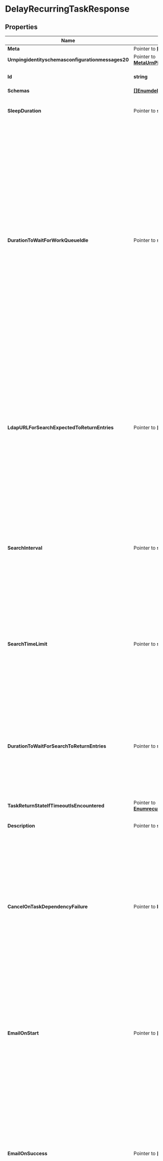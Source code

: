 # DelayRecurringTaskResponse

## Properties

Name | Type | Description | Notes
------------ | ------------- | ------------- | -------------
**Meta** | Pointer to [**MetaMeta**](MetaMeta.md) |  | [optional] 
**Urnpingidentityschemasconfigurationmessages20** | Pointer to [**MetaUrnPingidentitySchemasConfigurationMessages20**](MetaUrnPingidentitySchemasConfigurationMessages20.md) |  | [optional] 
**Id** | **string** | Name of the Recurring Task | 
**Schemas** | [**[]EnumdelayRecurringTaskSchemaUrn**](EnumdelayRecurringTaskSchemaUrn.md) |  | 
**SleepDuration** | Pointer to **string** | The length of time to sleep before the task completes. | [optional] 
**DurationToWaitForWorkQueueIdle** | Pointer to **string** | Indicates that task should wait for up to the specified length of time for the work queue to report that all worker threads are idle and there are no pending operations. Note that this primarily monitors operations that use worker threads, which does not include internal operations (for example, those invoked by extensions), and may not include requests from non-LDAP clients (for example, HTTP-based clients). | [optional] 
**LdapURLForSearchExpectedToReturnEntries** | Pointer to **[]string** | An LDAP URL that provides the criteria for a search request that is expected to return at least one entry. The search will be performed internally, and only the base DN, scope, and filter from the URL will be used; any host, port, or requested attributes included in the URL will be ignored. | [optional] 
**SearchInterval** | Pointer to **string** | The length of time the server should sleep between searches performed using the criteria from the ldap-url-for-search-expected-to-return-entries property. | [optional] 
**SearchTimeLimit** | Pointer to **string** | The length of time that the server will wait for a response to each internal search performed using the criteria from the ldap-url-for-search-expected-to-return-entries property. | [optional] 
**DurationToWaitForSearchToReturnEntries** | Pointer to **string** | The maximum length of time that the server will continue to perform internal searches using the criteria from the ldap-url-for-search-expected-to-return-entries property. | [optional] 
**TaskReturnStateIfTimeoutIsEncountered** | Pointer to [**EnumrecurringTaskTaskReturnStateIfTimeoutIsEncounteredProp**](EnumrecurringTaskTaskReturnStateIfTimeoutIsEncounteredProp.md) |  | [optional] 
**Description** | Pointer to **string** | A description for this Recurring Task | [optional] 
**CancelOnTaskDependencyFailure** | Pointer to **bool** | Indicates whether an instance of this Recurring Task should be canceled if the task immediately before it in the recurring task chain fails to complete successfully (including if it is canceled by an administrator before it starts or while it is running). | [optional] 
**EmailOnStart** | Pointer to **[]string** | The email addresses to which a message should be sent whenever an instance of this Recurring Task starts running. If this option is used, then at least one smtp-server must be configured in the global configuration. | [optional] 
**EmailOnSuccess** | Pointer to **[]string** | The email addresses to which a message should be sent whenever an instance of this Recurring Task completes successfully. If this option is used, then at least one smtp-server must be configured in the global configuration. | [optional] 
**EmailOnFailure** | Pointer to **[]string** | The email addresses to which a message should be sent if an instance of this Recurring Task fails to complete successfully. If this option is used, then at least one smtp-server must be configured in the global configuration. | [optional] 
**AlertOnStart** | Pointer to **bool** | Indicates whether the server should generate an administrative alert whenever an instance of this Recurring Task starts running. | [optional] 
**AlertOnSuccess** | Pointer to **bool** | Indicates whether the server should generate an administrative alert whenever an instance of this Recurring Task completes successfully. | [optional] 
**AlertOnFailure** | Pointer to **bool** | Indicates whether the server should generate an administrative alert whenever an instance of this Recurring Task fails to complete successfully. | [optional] 

## Methods

### NewDelayRecurringTaskResponse

`func NewDelayRecurringTaskResponse(id string, schemas []EnumdelayRecurringTaskSchemaUrn, ) *DelayRecurringTaskResponse`

NewDelayRecurringTaskResponse instantiates a new DelayRecurringTaskResponse object
This constructor will assign default values to properties that have it defined,
and makes sure properties required by API are set, but the set of arguments
will change when the set of required properties is changed

### NewDelayRecurringTaskResponseWithDefaults

`func NewDelayRecurringTaskResponseWithDefaults() *DelayRecurringTaskResponse`

NewDelayRecurringTaskResponseWithDefaults instantiates a new DelayRecurringTaskResponse object
This constructor will only assign default values to properties that have it defined,
but it doesn't guarantee that properties required by API are set

### GetMeta

`func (o *DelayRecurringTaskResponse) GetMeta() MetaMeta`

GetMeta returns the Meta field if non-nil, zero value otherwise.

### GetMetaOk

`func (o *DelayRecurringTaskResponse) GetMetaOk() (*MetaMeta, bool)`

GetMetaOk returns a tuple with the Meta field if it's non-nil, zero value otherwise
and a boolean to check if the value has been set.

### SetMeta

`func (o *DelayRecurringTaskResponse) SetMeta(v MetaMeta)`

SetMeta sets Meta field to given value.

### HasMeta

`func (o *DelayRecurringTaskResponse) HasMeta() bool`

HasMeta returns a boolean if a field has been set.

### GetUrnpingidentityschemasconfigurationmessages20

`func (o *DelayRecurringTaskResponse) GetUrnpingidentityschemasconfigurationmessages20() MetaUrnPingidentitySchemasConfigurationMessages20`

GetUrnpingidentityschemasconfigurationmessages20 returns the Urnpingidentityschemasconfigurationmessages20 field if non-nil, zero value otherwise.

### GetUrnpingidentityschemasconfigurationmessages20Ok

`func (o *DelayRecurringTaskResponse) GetUrnpingidentityschemasconfigurationmessages20Ok() (*MetaUrnPingidentitySchemasConfigurationMessages20, bool)`

GetUrnpingidentityschemasconfigurationmessages20Ok returns a tuple with the Urnpingidentityschemasconfigurationmessages20 field if it's non-nil, zero value otherwise
and a boolean to check if the value has been set.

### SetUrnpingidentityschemasconfigurationmessages20

`func (o *DelayRecurringTaskResponse) SetUrnpingidentityschemasconfigurationmessages20(v MetaUrnPingidentitySchemasConfigurationMessages20)`

SetUrnpingidentityschemasconfigurationmessages20 sets Urnpingidentityschemasconfigurationmessages20 field to given value.

### HasUrnpingidentityschemasconfigurationmessages20

`func (o *DelayRecurringTaskResponse) HasUrnpingidentityschemasconfigurationmessages20() bool`

HasUrnpingidentityschemasconfigurationmessages20 returns a boolean if a field has been set.

### GetId

`func (o *DelayRecurringTaskResponse) GetId() string`

GetId returns the Id field if non-nil, zero value otherwise.

### GetIdOk

`func (o *DelayRecurringTaskResponse) GetIdOk() (*string, bool)`

GetIdOk returns a tuple with the Id field if it's non-nil, zero value otherwise
and a boolean to check if the value has been set.

### SetId

`func (o *DelayRecurringTaskResponse) SetId(v string)`

SetId sets Id field to given value.


### GetSchemas

`func (o *DelayRecurringTaskResponse) GetSchemas() []EnumdelayRecurringTaskSchemaUrn`

GetSchemas returns the Schemas field if non-nil, zero value otherwise.

### GetSchemasOk

`func (o *DelayRecurringTaskResponse) GetSchemasOk() (*[]EnumdelayRecurringTaskSchemaUrn, bool)`

GetSchemasOk returns a tuple with the Schemas field if it's non-nil, zero value otherwise
and a boolean to check if the value has been set.

### SetSchemas

`func (o *DelayRecurringTaskResponse) SetSchemas(v []EnumdelayRecurringTaskSchemaUrn)`

SetSchemas sets Schemas field to given value.


### GetSleepDuration

`func (o *DelayRecurringTaskResponse) GetSleepDuration() string`

GetSleepDuration returns the SleepDuration field if non-nil, zero value otherwise.

### GetSleepDurationOk

`func (o *DelayRecurringTaskResponse) GetSleepDurationOk() (*string, bool)`

GetSleepDurationOk returns a tuple with the SleepDuration field if it's non-nil, zero value otherwise
and a boolean to check if the value has been set.

### SetSleepDuration

`func (o *DelayRecurringTaskResponse) SetSleepDuration(v string)`

SetSleepDuration sets SleepDuration field to given value.

### HasSleepDuration

`func (o *DelayRecurringTaskResponse) HasSleepDuration() bool`

HasSleepDuration returns a boolean if a field has been set.

### GetDurationToWaitForWorkQueueIdle

`func (o *DelayRecurringTaskResponse) GetDurationToWaitForWorkQueueIdle() string`

GetDurationToWaitForWorkQueueIdle returns the DurationToWaitForWorkQueueIdle field if non-nil, zero value otherwise.

### GetDurationToWaitForWorkQueueIdleOk

`func (o *DelayRecurringTaskResponse) GetDurationToWaitForWorkQueueIdleOk() (*string, bool)`

GetDurationToWaitForWorkQueueIdleOk returns a tuple with the DurationToWaitForWorkQueueIdle field if it's non-nil, zero value otherwise
and a boolean to check if the value has been set.

### SetDurationToWaitForWorkQueueIdle

`func (o *DelayRecurringTaskResponse) SetDurationToWaitForWorkQueueIdle(v string)`

SetDurationToWaitForWorkQueueIdle sets DurationToWaitForWorkQueueIdle field to given value.

### HasDurationToWaitForWorkQueueIdle

`func (o *DelayRecurringTaskResponse) HasDurationToWaitForWorkQueueIdle() bool`

HasDurationToWaitForWorkQueueIdle returns a boolean if a field has been set.

### GetLdapURLForSearchExpectedToReturnEntries

`func (o *DelayRecurringTaskResponse) GetLdapURLForSearchExpectedToReturnEntries() []string`

GetLdapURLForSearchExpectedToReturnEntries returns the LdapURLForSearchExpectedToReturnEntries field if non-nil, zero value otherwise.

### GetLdapURLForSearchExpectedToReturnEntriesOk

`func (o *DelayRecurringTaskResponse) GetLdapURLForSearchExpectedToReturnEntriesOk() (*[]string, bool)`

GetLdapURLForSearchExpectedToReturnEntriesOk returns a tuple with the LdapURLForSearchExpectedToReturnEntries field if it's non-nil, zero value otherwise
and a boolean to check if the value has been set.

### SetLdapURLForSearchExpectedToReturnEntries

`func (o *DelayRecurringTaskResponse) SetLdapURLForSearchExpectedToReturnEntries(v []string)`

SetLdapURLForSearchExpectedToReturnEntries sets LdapURLForSearchExpectedToReturnEntries field to given value.

### HasLdapURLForSearchExpectedToReturnEntries

`func (o *DelayRecurringTaskResponse) HasLdapURLForSearchExpectedToReturnEntries() bool`

HasLdapURLForSearchExpectedToReturnEntries returns a boolean if a field has been set.

### GetSearchInterval

`func (o *DelayRecurringTaskResponse) GetSearchInterval() string`

GetSearchInterval returns the SearchInterval field if non-nil, zero value otherwise.

### GetSearchIntervalOk

`func (o *DelayRecurringTaskResponse) GetSearchIntervalOk() (*string, bool)`

GetSearchIntervalOk returns a tuple with the SearchInterval field if it's non-nil, zero value otherwise
and a boolean to check if the value has been set.

### SetSearchInterval

`func (o *DelayRecurringTaskResponse) SetSearchInterval(v string)`

SetSearchInterval sets SearchInterval field to given value.

### HasSearchInterval

`func (o *DelayRecurringTaskResponse) HasSearchInterval() bool`

HasSearchInterval returns a boolean if a field has been set.

### GetSearchTimeLimit

`func (o *DelayRecurringTaskResponse) GetSearchTimeLimit() string`

GetSearchTimeLimit returns the SearchTimeLimit field if non-nil, zero value otherwise.

### GetSearchTimeLimitOk

`func (o *DelayRecurringTaskResponse) GetSearchTimeLimitOk() (*string, bool)`

GetSearchTimeLimitOk returns a tuple with the SearchTimeLimit field if it's non-nil, zero value otherwise
and a boolean to check if the value has been set.

### SetSearchTimeLimit

`func (o *DelayRecurringTaskResponse) SetSearchTimeLimit(v string)`

SetSearchTimeLimit sets SearchTimeLimit field to given value.

### HasSearchTimeLimit

`func (o *DelayRecurringTaskResponse) HasSearchTimeLimit() bool`

HasSearchTimeLimit returns a boolean if a field has been set.

### GetDurationToWaitForSearchToReturnEntries

`func (o *DelayRecurringTaskResponse) GetDurationToWaitForSearchToReturnEntries() string`

GetDurationToWaitForSearchToReturnEntries returns the DurationToWaitForSearchToReturnEntries field if non-nil, zero value otherwise.

### GetDurationToWaitForSearchToReturnEntriesOk

`func (o *DelayRecurringTaskResponse) GetDurationToWaitForSearchToReturnEntriesOk() (*string, bool)`

GetDurationToWaitForSearchToReturnEntriesOk returns a tuple with the DurationToWaitForSearchToReturnEntries field if it's non-nil, zero value otherwise
and a boolean to check if the value has been set.

### SetDurationToWaitForSearchToReturnEntries

`func (o *DelayRecurringTaskResponse) SetDurationToWaitForSearchToReturnEntries(v string)`

SetDurationToWaitForSearchToReturnEntries sets DurationToWaitForSearchToReturnEntries field to given value.

### HasDurationToWaitForSearchToReturnEntries

`func (o *DelayRecurringTaskResponse) HasDurationToWaitForSearchToReturnEntries() bool`

HasDurationToWaitForSearchToReturnEntries returns a boolean if a field has been set.

### GetTaskReturnStateIfTimeoutIsEncountered

`func (o *DelayRecurringTaskResponse) GetTaskReturnStateIfTimeoutIsEncountered() EnumrecurringTaskTaskReturnStateIfTimeoutIsEncounteredProp`

GetTaskReturnStateIfTimeoutIsEncountered returns the TaskReturnStateIfTimeoutIsEncountered field if non-nil, zero value otherwise.

### GetTaskReturnStateIfTimeoutIsEncounteredOk

`func (o *DelayRecurringTaskResponse) GetTaskReturnStateIfTimeoutIsEncounteredOk() (*EnumrecurringTaskTaskReturnStateIfTimeoutIsEncounteredProp, bool)`

GetTaskReturnStateIfTimeoutIsEncounteredOk returns a tuple with the TaskReturnStateIfTimeoutIsEncountered field if it's non-nil, zero value otherwise
and a boolean to check if the value has been set.

### SetTaskReturnStateIfTimeoutIsEncountered

`func (o *DelayRecurringTaskResponse) SetTaskReturnStateIfTimeoutIsEncountered(v EnumrecurringTaskTaskReturnStateIfTimeoutIsEncounteredProp)`

SetTaskReturnStateIfTimeoutIsEncountered sets TaskReturnStateIfTimeoutIsEncountered field to given value.

### HasTaskReturnStateIfTimeoutIsEncountered

`func (o *DelayRecurringTaskResponse) HasTaskReturnStateIfTimeoutIsEncountered() bool`

HasTaskReturnStateIfTimeoutIsEncountered returns a boolean if a field has been set.

### GetDescription

`func (o *DelayRecurringTaskResponse) GetDescription() string`

GetDescription returns the Description field if non-nil, zero value otherwise.

### GetDescriptionOk

`func (o *DelayRecurringTaskResponse) GetDescriptionOk() (*string, bool)`

GetDescriptionOk returns a tuple with the Description field if it's non-nil, zero value otherwise
and a boolean to check if the value has been set.

### SetDescription

`func (o *DelayRecurringTaskResponse) SetDescription(v string)`

SetDescription sets Description field to given value.

### HasDescription

`func (o *DelayRecurringTaskResponse) HasDescription() bool`

HasDescription returns a boolean if a field has been set.

### GetCancelOnTaskDependencyFailure

`func (o *DelayRecurringTaskResponse) GetCancelOnTaskDependencyFailure() bool`

GetCancelOnTaskDependencyFailure returns the CancelOnTaskDependencyFailure field if non-nil, zero value otherwise.

### GetCancelOnTaskDependencyFailureOk

`func (o *DelayRecurringTaskResponse) GetCancelOnTaskDependencyFailureOk() (*bool, bool)`

GetCancelOnTaskDependencyFailureOk returns a tuple with the CancelOnTaskDependencyFailure field if it's non-nil, zero value otherwise
and a boolean to check if the value has been set.

### SetCancelOnTaskDependencyFailure

`func (o *DelayRecurringTaskResponse) SetCancelOnTaskDependencyFailure(v bool)`

SetCancelOnTaskDependencyFailure sets CancelOnTaskDependencyFailure field to given value.

### HasCancelOnTaskDependencyFailure

`func (o *DelayRecurringTaskResponse) HasCancelOnTaskDependencyFailure() bool`

HasCancelOnTaskDependencyFailure returns a boolean if a field has been set.

### GetEmailOnStart

`func (o *DelayRecurringTaskResponse) GetEmailOnStart() []string`

GetEmailOnStart returns the EmailOnStart field if non-nil, zero value otherwise.

### GetEmailOnStartOk

`func (o *DelayRecurringTaskResponse) GetEmailOnStartOk() (*[]string, bool)`

GetEmailOnStartOk returns a tuple with the EmailOnStart field if it's non-nil, zero value otherwise
and a boolean to check if the value has been set.

### SetEmailOnStart

`func (o *DelayRecurringTaskResponse) SetEmailOnStart(v []string)`

SetEmailOnStart sets EmailOnStart field to given value.

### HasEmailOnStart

`func (o *DelayRecurringTaskResponse) HasEmailOnStart() bool`

HasEmailOnStart returns a boolean if a field has been set.

### GetEmailOnSuccess

`func (o *DelayRecurringTaskResponse) GetEmailOnSuccess() []string`

GetEmailOnSuccess returns the EmailOnSuccess field if non-nil, zero value otherwise.

### GetEmailOnSuccessOk

`func (o *DelayRecurringTaskResponse) GetEmailOnSuccessOk() (*[]string, bool)`

GetEmailOnSuccessOk returns a tuple with the EmailOnSuccess field if it's non-nil, zero value otherwise
and a boolean to check if the value has been set.

### SetEmailOnSuccess

`func (o *DelayRecurringTaskResponse) SetEmailOnSuccess(v []string)`

SetEmailOnSuccess sets EmailOnSuccess field to given value.

### HasEmailOnSuccess

`func (o *DelayRecurringTaskResponse) HasEmailOnSuccess() bool`

HasEmailOnSuccess returns a boolean if a field has been set.

### GetEmailOnFailure

`func (o *DelayRecurringTaskResponse) GetEmailOnFailure() []string`

GetEmailOnFailure returns the EmailOnFailure field if non-nil, zero value otherwise.

### GetEmailOnFailureOk

`func (o *DelayRecurringTaskResponse) GetEmailOnFailureOk() (*[]string, bool)`

GetEmailOnFailureOk returns a tuple with the EmailOnFailure field if it's non-nil, zero value otherwise
and a boolean to check if the value has been set.

### SetEmailOnFailure

`func (o *DelayRecurringTaskResponse) SetEmailOnFailure(v []string)`

SetEmailOnFailure sets EmailOnFailure field to given value.

### HasEmailOnFailure

`func (o *DelayRecurringTaskResponse) HasEmailOnFailure() bool`

HasEmailOnFailure returns a boolean if a field has been set.

### GetAlertOnStart

`func (o *DelayRecurringTaskResponse) GetAlertOnStart() bool`

GetAlertOnStart returns the AlertOnStart field if non-nil, zero value otherwise.

### GetAlertOnStartOk

`func (o *DelayRecurringTaskResponse) GetAlertOnStartOk() (*bool, bool)`

GetAlertOnStartOk returns a tuple with the AlertOnStart field if it's non-nil, zero value otherwise
and a boolean to check if the value has been set.

### SetAlertOnStart

`func (o *DelayRecurringTaskResponse) SetAlertOnStart(v bool)`

SetAlertOnStart sets AlertOnStart field to given value.

### HasAlertOnStart

`func (o *DelayRecurringTaskResponse) HasAlertOnStart() bool`

HasAlertOnStart returns a boolean if a field has been set.

### GetAlertOnSuccess

`func (o *DelayRecurringTaskResponse) GetAlertOnSuccess() bool`

GetAlertOnSuccess returns the AlertOnSuccess field if non-nil, zero value otherwise.

### GetAlertOnSuccessOk

`func (o *DelayRecurringTaskResponse) GetAlertOnSuccessOk() (*bool, bool)`

GetAlertOnSuccessOk returns a tuple with the AlertOnSuccess field if it's non-nil, zero value otherwise
and a boolean to check if the value has been set.

### SetAlertOnSuccess

`func (o *DelayRecurringTaskResponse) SetAlertOnSuccess(v bool)`

SetAlertOnSuccess sets AlertOnSuccess field to given value.

### HasAlertOnSuccess

`func (o *DelayRecurringTaskResponse) HasAlertOnSuccess() bool`

HasAlertOnSuccess returns a boolean if a field has been set.

### GetAlertOnFailure

`func (o *DelayRecurringTaskResponse) GetAlertOnFailure() bool`

GetAlertOnFailure returns the AlertOnFailure field if non-nil, zero value otherwise.

### GetAlertOnFailureOk

`func (o *DelayRecurringTaskResponse) GetAlertOnFailureOk() (*bool, bool)`

GetAlertOnFailureOk returns a tuple with the AlertOnFailure field if it's non-nil, zero value otherwise
and a boolean to check if the value has been set.

### SetAlertOnFailure

`func (o *DelayRecurringTaskResponse) SetAlertOnFailure(v bool)`

SetAlertOnFailure sets AlertOnFailure field to given value.

### HasAlertOnFailure

`func (o *DelayRecurringTaskResponse) HasAlertOnFailure() bool`

HasAlertOnFailure returns a boolean if a field has been set.


[[Back to Model list]](../README.md#documentation-for-models) [[Back to API list]](../README.md#documentation-for-api-endpoints) [[Back to README]](../README.md)


